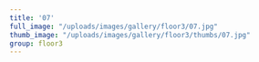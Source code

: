 ```yaml
---
title: '07'
full_image: "/uploads/images/gallery/floor3/07.jpg"
thumb_image: "/uploads/images/gallery/floor3/thumbs/07.jpg"
group: floor3
---
```


